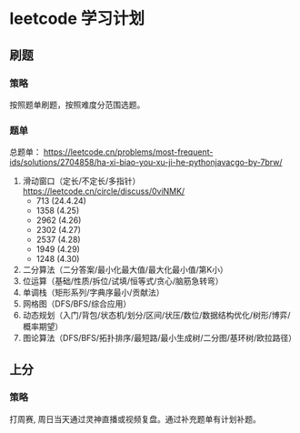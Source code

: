# leetcode 学习计划
## 刷题
### 策略
按照题单刷题，按照难度分范围选题。
### 题单
总题单：
https://leetcode.cn/problems/most-frequent-ids/solutions/2704858/ha-xi-biao-you-xu-ji-he-pythonjavacgo-by-7brw/

1. 滑动窗口（定长/不定长/多指针）https://leetcode.cn/circle/discuss/0viNMK/
   - 713 (24.4.24)
   - 1358 (4.25)
   - 2962 (4.26)
   - 2302 (4.27)
   - 2537 (4.28)
   - 1949 (4.29)
   - 1248 (4.30)
2. 二分算法（二分答案/最小化最大值/最大化最小值/第K小）
3. 位运算（基础/性质/拆位/试填/恒等式/贪心/脑筋急转弯）
4. 单调栈（矩形系列/字典序最小/贡献法）
5. 网格图（DFS/BFS/综合应用）
6. 动态规划（入门/背包/状态机/划分/区间/状压/数位/数据结构优化/树形/博弈/概率期望）
7. 图论算法（DFS/BFS/拓扑排序/最短路/最小生成树/二分图/基环树/欧拉路径）
   
## 上分
### 策略
打周赛, 周日当天通过灵神直播或视频复盘。通过补充题单有计划补题。
